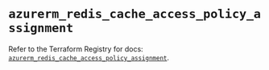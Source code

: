 # `azurerm_redis_cache_access_policy_assignment`

Refer to the Terraform Registry for docs: [`azurerm_redis_cache_access_policy_assignment`](https://registry.terraform.io/providers/hashicorp/azurerm/4.30.0/docs/resources/redis_cache_access_policy_assignment).
